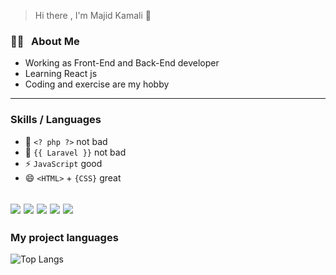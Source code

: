 > Hi there , I'm Majid Kamali 👋

 ### 👨‍💻 &nbsp;  About Me
   - Working as Front-End and Back-End  developer
   - Learning React js  
   - Coding and exercise are my hobby

---
### **Skills / Languages**
- 👯  ```<? php ?>``` not bad
- 🔭 ```{{ Laravel }}``` not bad
- ⚡ `JavaScript`  good
- 😄 ```<HTML>``` + ```{CSS}```  great



<img src="https://img.shields.io/badge/CSS3-1572B6?style=for-the-badge&logo=css3&logoColor=white"> <img src="https://img.shields.io/badge/HTML5-E34F26?style=for-the-badge&logo=html5&logoColor=white"> <img src="https://img.shields.io/badge/JavaScript-323330?style=for-the-adge&logo=javascript&logoColor=F7DF1E"> <img src="https://img.shields.io/badge/PHP-777BB4?style=for-the-badge&logo=php&logoColor=white"> <img src="https://img.shields.io/badge/Laravel-FF2D20?style=for-the-badge&logo=laravel&logoColor=white">
---

### My project languages
![Top Langs](https://github-readme-stats.vercel.app/api/top-langs/?username=Majid-Kamali&hide_progress=true)
